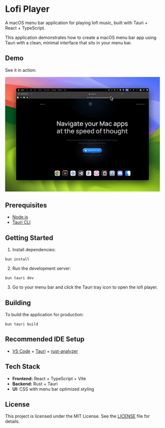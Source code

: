 # Lofi Player

A macOS menu bar application for playing lofi music, built with Tauri + React + TypeScript.

This application demonstrates how to create a macOS menu bar app using Tauri with a clean, minimal interface that sits in your menu bar.

## Demo

See it in action:

![Demo](./demo.gif)

## Prerequisites

- [Node.js](https://nodejs.org)
- [Tauri CLI](https://tauri.studio/docs/getting-started/installation)

## Getting Started

1. Install dependencies:
```
bun install
```

2. Run the development server:
```
bun tauri dev
```

3. Go to your menu bar and click the Tauri tray icon to open the lofi player.

## Building

To build the application for production:
```
bun tauri build
```

## Recommended IDE Setup

- [VS Code](https://code.visualstudio.com/) + [Tauri](https://marketplace.visualstudio.com/items?itemName=tauri-apps.tauri-vscode) + [rust-analyzer](https://marketplace.visualstudio.com/items?itemName=rust-lang.rust-analyzer)

## Tech Stack

- **Frontend:** React + TypeScript + Vite
- **Backend:** Rust + Tauri
- **UI:** CSS with menu bar optimized styling

## License

This project is licensed under the MIT License. See the [LICENSE](./LICENSE.md) file for details.